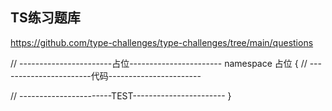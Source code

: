 

## TS练习题库
https://github.com/type-challenges/type-challenges/tree/main/questions



// -----------------------占位-----------------------
namespace 占位 {
  // -----------------------代码-----------------------

  // -----------------------TEST-----------------------
}